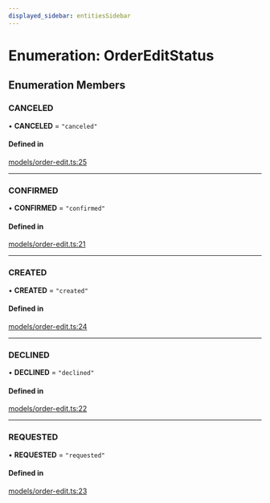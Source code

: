 ```yaml
---
displayed_sidebar: entitiesSidebar
---
```


# Enumeration: OrderEditStatus

## Enumeration Members

### CANCELED

• **CANCELED** = ``"canceled"``

#### Defined in

[models/order-edit.ts:25](https://github.com/hieunguyenzzz/medusa/blob/0b0d50b4/packages/medusa/src/models/order-edit.ts#L25)

___

### CONFIRMED

• **CONFIRMED** = ``"confirmed"``

#### Defined in

[models/order-edit.ts:21](https://github.com/hieunguyenzzz/medusa/blob/0b0d50b4/packages/medusa/src/models/order-edit.ts#L21)

___

### CREATED

• **CREATED** = ``"created"``

#### Defined in

[models/order-edit.ts:24](https://github.com/hieunguyenzzz/medusa/blob/0b0d50b4/packages/medusa/src/models/order-edit.ts#L24)

___

### DECLINED

• **DECLINED** = ``"declined"``

#### Defined in

[models/order-edit.ts:22](https://github.com/hieunguyenzzz/medusa/blob/0b0d50b4/packages/medusa/src/models/order-edit.ts#L22)

___

### REQUESTED

• **REQUESTED** = ``"requested"``

#### Defined in

[models/order-edit.ts:23](https://github.com/hieunguyenzzz/medusa/blob/0b0d50b4/packages/medusa/src/models/order-edit.ts#L23)
